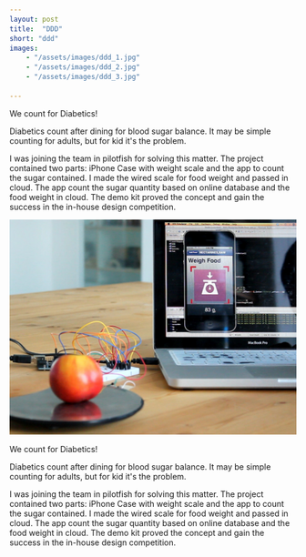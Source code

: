 ```yaml
---
layout: post
title:  "DDD"
short: "ddd"
images: 
    - "/assets/images/ddd_1.jpg"
    - "/assets/images/ddd_2.jpg"
    - "/assets/images/ddd_3.jpg"

---
```

We count for Diabetics!

Diabetics count after dining for blood sugar balance. It may be simple counting for adults, but for kid it's the problem.

I was joining the team in pilotfish for solving this matter. The project contained two parts: iPhone Case with weight scale and the app to count the sugar contained. I made the wired scale for food weight and passed in cloud. The app count the sugar quantity based on online database and the food weight in cloud. The demo kit proved the concept and gain the success in the in-house design competition.

<!--more-->
![We count for Diabetics](/assets/images/ddd_1.jpg)

We count for Diabetics!

Diabetics count after dining for blood sugar balance. It may be simple counting for adults, but for kid it's the problem.

I was joining the team in pilotfish for solving this matter. The project contained two parts: iPhone Case with weight scale and the app to count the sugar contained. I made the wired scale for food weight and passed in cloud. The app count the sugar quantity based on online database and the food weight in cloud. The demo kit proved the concept and gain the success in the in-house design competition.